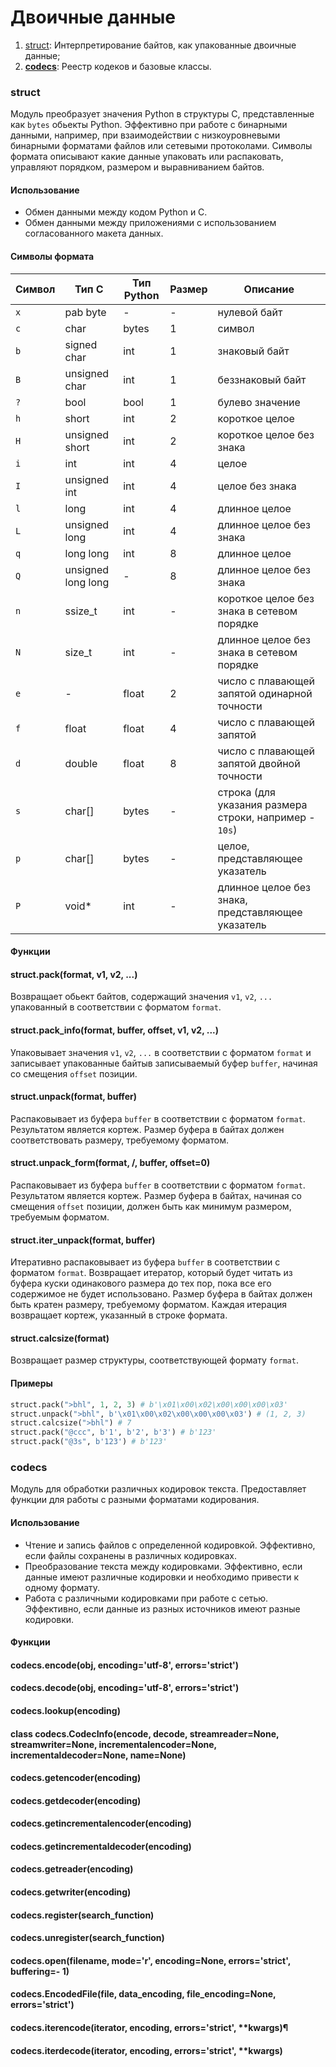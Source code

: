 # Двоичные данные
1. [struct](#struct): Интерпретирование байтов, как упакованные двоичные данные;
2. [__codecs__](#codecs): Реестр кодеков и базовые классы.


### struct
Модуль преобразует значения Python в структуры C, представленные как `bytes` обьекты Python. Эффективно при работе с бинарными данными, например, при взаимодействии с низкоуровневыми бинарными форматами файлов или сетевыми протоколами. Символы формата описывают какие данные упаковать или распаковать, управляют порядком, размером и выравниванием байтов. 
#### Использование
- Обмен данными между кодом Python и C.
- Обмен данными между приложениями с использованием согласованного макета данных.
#### Символы формата
Символ | Тип C | Тип Python | Размер | Описание
--- | --- | --- | --- | ---
`x` | pab byte | - | - | нулевой байт
`c` | char | bytes | 1 | символ
`b` | signed char | int | 1 | знаковый байт
`B` | unsigned char | int | 1 | беззнаковый байт
`?` | bool | bool | 1 | булево значение
`h` | short | int | 2 | короткое целое
`H` | unsigned short | int | 2 | короткое целое без знака
`i` | int | int | 4 | целое
`I` | unsigned int | int | 4 | целое без знака
`l` | long | int | 4 | длинное целое
`L` | unsigned long | int | 4 | длинное целое без знака
`q` | long long | int | 8 | длинное целое
`Q` | unsigned long long | - | 8 | длинное целое без знака
`n` | ssize_t | int | - | короткое целое без знака в сетевом порядке
`N` | size_t | int | - | длинное целое без знака в сетевом порядке
`e` | - | float | 2 | число с плавающей запятой одинарной точности
`f` | float | float | 4 | число с плавающей запятой
`d` | double | float | 8 | число с плавающей запятой двойной точности
`s` | char[] | bytes | - | строка (для указания размера строки, например - `10s`)
`p` | char[] | bytes | - | целое, представляющее указатель
`P` | void* | int | - | длинное целое без знака, представляющее указатель
#### Функции
#### struct.pack(format, v1, v2, ...)
Возвращает обьект байтов, содержащий значения `v1`, `v2`, `...` упакованный в соответствии с форматом `format`.
#### struct.pack_info(format, buffer, offset, v1, v2, ...)
Упаковывает значения `v1`, `v2`, `...` в соответствии с форматом `format` и записывает упакованные байтыв записываемый буфер `buffer`, начиная со смещения `offset` позиции.
#### struct.unpack(format, buffer)
Распаковывает из буфера `buffer` в соответствии с форматом `format`. Результатом является кортеж. Размер буфера в байтах должен соответствовать размеру, требуемому форматом.
#### struct.unpack_form(format, /, buffer, offset=0)
Распаковывает из буфера `buffer` в соответствии с форматом `format`. Результатом является кортеж. Размер буфера в байтах, начиная со смещения `offset` позиции, должен быть как минимум размером, требуемым форматом.
#### struct.iter_unpack(format, buffer)
Итеративно распаковывает из буфера `buffer` в соответствии с форматом `format`. Возвращает итератор, который будет читать из буфера куски одинакового размера до тех пор, пока все его содержимое не будет использовано. Размер буфера в байтах должен быть кратен размеру, требуемому форматом. Каждая итерация возвращает кортеж, указанный в строке формата.
#### struct.calcsize(format)
Возвращает размер структуры, соответствующей формату `format`.
#### Примеры
```python
struct.pack(">bhl", 1, 2, 3) # b'\x01\x00\x02\x00\x00\x00\x03'
struct.unpack(">bhl", b'\x01\x00\x02\x00\x00\x00\x03') # (1, 2, 3)
struct.calcsize(">bhl") # 7
struct.pack("@ccc", b'1', b'2', b'3') # b'123'
struct.pack("@3s", b'123') # b'123'
```


### codecs
Модуль для обработки различных кодировок текста. Предоставляет функции для работы с разными форматами кодирования.
#### Использование
- Чтение и запись файлов с определенной кодировкой. Эффективно, если файлы сохранены в различных кодировках.
- Преобразование текста между кодировками. Эффективно, если данные имеют различные кодировки и необходимо привести к одному формату.
- Работа с различными кодировками при работе с сетью. Эффективно, если данные из разных источников имеют разные кодировки.
#### Функции
#### codecs.encode(obj, encoding='utf-8', errors='strict')
#### codecs.decode(obj, encoding='utf-8', errors='strict')
#### codecs.lookup(encoding)
#### class codecs.CodecInfo(encode, decode, streamreader=None, streamwriter=None, incrementalencoder=None, incrementaldecoder=None, name=None)
#### codecs.getencoder(encoding)
#### codecs.getdecoder(encoding)
#### codecs.getincrementalencoder(encoding)
#### codecs.getincrementaldecoder(encoding)
#### codecs.getreader(encoding)
#### codecs.getwriter(encoding)
#### codecs.register(search_function)
#### codecs.unregister(search_function)
#### codecs.open(filename, mode='r', encoding=None, errors='strict', buffering=- 1)
#### codecs.EncodedFile(file, data_encoding, file_encoding=None, errors='strict')
#### codecs.iterencode(iterator, encoding, errors='strict', **kwargs)¶
#### codecs.iterdecode(iterator, encoding, errors='strict', **kwargs)
